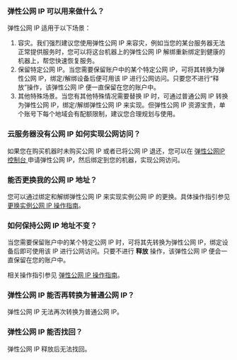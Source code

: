 ### 弹性公网 IP 可以用来做什么？
弹性公网 IP 适用于以下场景：
1. 容灾。我们强烈建议您使用弹性公网 IP 来容灾，例如当您的某台服务器无法正常提供服务时，您可以将这台机器上的弹性公网 IP 解绑重新绑定到健康的机器上，帮您快速恢复服务。
2. 保留特定公网 IP。当您需要保留账户中的某个特定公网 IP，可将其转换为弹性公网 IP，绑定/解绑设备后便可用该 IP 进行公网访问。只要您不进行“释放”操作，该弹性公网 IP 便一直保留在您的账户中。
3. 其他特殊场景。当您有其他特殊情况需要替换 IP 时，可通过普通公网 IP 转换为弹性公网 IP，绑定/解绑弹性公网 IP 来实现。但弹性公网 IP 资源宝贵，单个账号下每个地域会有配额限制，建议您合理规划与使用。

### 云服务器没有公网 IP 如何实现公网访问？
如果您在购买机器时未购买公网 IP 或者已将公网 IP 退还，您可以在 [弹性公网IP 控制台 ](http://console.tce.futunn.com/cvm/eip)申请弹性公网 IP，然后绑定到您的机器，实现公网访问。

### 能否更换我的公网 IP 地址？

您可以通过绑定和解绑弹性公网 IP 来实现实例公网 IP 的更换。具体操作指引参见 [更换实例公网 IP 操作指南](/document/product/213/16642)。

### 如何保持公网 IP 地址不变？

当您需要保留账户中的某个特定公网 IP 时，可将其先转换为弹性公网 IP，绑定设备后即可使用该 IP 进行公网访问。只要不进行 **释放** 操作，该弹性公网 IP 便会一直保留在您的账户中。

相关操作指引参见 [弹性公网 IP 操作指南](/document/product/213/16586)。

### 弹性公网 IP 能否再转换为普通公网 IP？

弹性公网 IP 无法再次转换为普通公网 IP。

### 弹性公网 IP 能否找回？
弹性公网 IP 释放后无法找回。

